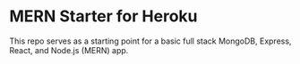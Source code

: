 # MERN Starter for Heroku

This repo serves as a starting point for a basic full stack MongoDB, Express,
React, and Node.js (MERN) app.

